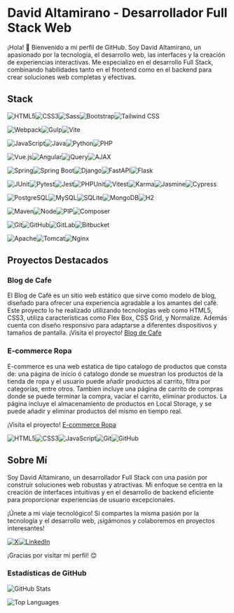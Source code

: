 # David Altamirano - Desarrollador Full Stack Web

¡Hola! 👋 Bienvenido a mi perfil de GitHub. Soy David Altamirano, un apasionado por la tecnología, el desarrollo web, las interfaces y la creación de experiencias interactivas. Me especializo en el desarrollo Full Stack, combinando habilidades tanto en el frontend como en el backend para crear soluciones web completas y efectivas.

## Stack

![HTML5](https://img.shields.io/badge/-HTML5-E34F26?style=for-the-badge&logo=html5&logoColor=white)![CSS3](https://img.shields.io/badge/-CSS3-1572B6?style=for-the-badge&logo=css3&logoColor=white)![Sass](https://img.shields.io/badge/-Sass-CC6699?style=for-the-badge&logo=sass&logoColor=white)![Bootstrap](https://img.shields.io/badge/-Bootstrap-563D7C?style=for-the-badge&logo=bootstrap&logoColor=white)![Tailwind CSS](https://img.shields.io/badge/-Tailwind_CSS-38B2AC?style=for-the-badge&logo=tailwind-css&logoColor=white)

![Webpack](https://img.shields.io/badge/-Webpack-8DD6F9?style=for-the-badge&logo=webpack&logoColor=black)![Gulp](https://img.shields.io/badge/-Gulp-CF4647?style=for-the-badge&logo=gulp&logoColor=white)![Vite](https://img.shields.io/badge/-Vite-646CFF?style=for-the-badge&logo=vite&logoColor=white)

![JavaScript](https://img.shields.io/badge/-JavaScript-F7DF1E?style=for-the-badge&logo=javascript&logoColor=black)![Java](https://img.shields.io/badge/-Java-007396?style=for-the-badge&logo=java&logoColor=white)![Python](https://img.shields.io/badge/-Python-3776AB?style=for-the-badge&logo=python&logoColor=white)![PHP](https://img.shields.io/badge/-PHP-777BB4?style=for-the-badge&logo=php&logoColor=white)

![Vue.js](https://img.shields.io/badge/-Vue.js-4FC08D?style=for-the-badge&logo=vue.js&logoColor=white)![Angular](https://img.shields.io/badge/-Angular-DD0031?style=for-the-badge&logo=angular&logoColor=white)![jQuery](https://img.shields.io/badge/-jQuery-0769AD?style=for-the-badge&logo=jquery&logoColor=white)![AJAX](https://img.shields.io/badge/-AJAX-E34F26?style=for-the-badge&logo=javascript&logoColor=white)

![Spring](https://img.shields.io/badge/-Spring-6DB33F?style=for-the-badge&logo=spring&logoColor=white)![Spring Boot](https://img.shields.io/badge/-Spring_Boot-6DB33F?style=for-the-badge&logo=springboot&logoColor=white)![Django](https://img.shields.io/badge/-Django-092E20?style=for-the-badge&logo=django&logoColor=white)![FastAPI](https://img.shields.io/badge/-FastAPI-009688?style=for-the-badge&logo=fastapi&logoColor=white)![Flask](https://img.shields.io/badge/-Flask-000000?style=for-the-badge&logo=flask&logoColor=white)  

![JUnit](https://img.shields.io/badge/-JUnit-25A162?style=for-the-badge&logo=junit5&logoColor=white)![Pytest](https://img.shields.io/badge/-Pytest-0A9EDC?style=for-the-badge&logo=pytest&logoColor=white)![Jest](https://img.shields.io/badge/-Jest-C21325?style=for-the-badge&logo=jest&logoColor=white)![PHPUnit](https://img.shields.io/badge/-PHPUnit-787CB5?style=for-the-badge&logo=php&logoColor=white)![Vitest](https://img.shields.io/badge/-Vitest-646CFF?style=for-the-badge&logo=vitest&logoColor=white)![Karma](https://img.shields.io/badge/-Karma-DD0031?style=for-the-badge&logo=karma&logoColor=white)![Jasmine](https://img.shields.io/badge/-Jasmine-8A4182?style=for-the-badge&logo=jasmine&logoColor=white)![Cypress](https://img.shields.io/badge/-Cypress-17202C?style=for-the-badge&logo=cypress&logoColor=white)  

![PostgreSQL](https://img.shields.io/badge/-PostgreSQL-336791?style=for-the-badge&logo=postgresql&logoColor=white)![MySQL](https://img.shields.io/badge/-MySQL-4479A1?style=for-the-badge&logo=mysql&logoColor=white)![SQLite](https://img.shields.io/badge/-SQLite-003B57?style=for-the-badge&logo=sqlite&logoColor=white)![MongoDB](https://img.shields.io/badge/-MongoDB-47A248?style=for-the-badge&logo=mongodb&logoColor=white)![H2](https://img.shields.io/badge/-H2-003B57?style=for-the-badge&logo=h2&logoColor=white)

![Maven](https://img.shields.io/badge/-Maven-C71A36?style=for-the-badge&logo=apachemaven&logoColor=white)![Node](https://img.shields.io/badge/-Node.js-339933?style=for-the-badge&logo=nodedotjs&logoColor=white)![PIP](https://img.shields.io/badge/-PIP-3776AB?style=for-the-badge&logo=python&logoColor=white)![Composer](https://img.shields.io/badge/-Composer-885630?style=for-the-badge&logo=composer&logoColor=white) 

![Git](https://img.shields.io/badge/-Git-F05032?style=for-the-badge&logo=git&logoColor=white)![GitHub](https://img.shields.io/badge/-GitHub-181717?style=for-the-badge&logo=github&logoColor=white)![GitLab](https://img.shields.io/badge/-GitLab-FCA121?style=for-the-badge&logo=gitlab&logoColor=white)![Bitbucket](https://img.shields.io/badge/-Bitbucket-0052CC?style=for-the-badge&logo=bitbucket&logoColor=white)

![Apache](https://img.shields.io/badge/-Apache-D22128?style=for-the-badge&logo=apache&logoColor=white)![Tomcat](https://img.shields.io/badge/-Tomcat-F8DC75?style=for-the-badge&logo=apachetomcat&logoColor=black)![Nginx](https://img.shields.io/badge/-Nginx-009639?style=for-the-badge&logo=nginx&logoColor=white) 


## Proyectos Destacados

### Blog de Cafe

El Blog de Café es un sitio web estático que sirve como modelo de blog, diseñado para ofrecer una experiencia agradable a los amantes del café. Este proyecto lo he realizado utilizando tecnologías web como HTML5, CSS3, utiliza características como Flex Box, CSS Grid, y Normalize. Además cuenta con diseño responsivo para adaptarse a diferentes dispositivos y tamaños de pantalla.
¡Visita el proyecto! [Blog de Cafe](https://blog-cafe-jose-david-altamirano.netlify.app/)

### E-commerce Ropa

E-commerce es una web estatica de tipo catalogo de productos que consta de: una página de inicio ó catalogo donde se muestran los productos de la tienda de ropa y el usuario puede añadir productos al carrito, filtra por categorías, entre otros. Tambien incluye una página de carrito de compras donde se puede terminar la compra, vaciar el carrito, eliminar productos. La página incluye el almacenamiento de productos en Local Storage, y se puede añadir y eliminar productos del mismo en tiempo real.

¡Visita el proyecto! [E-commerce Ropa](https://tienda-ecommerce-jose-david-altamiran.netlify.app/)

![HTML5](https://img.shields.io/badge/-HTML5-E34F26?style=for-the-badge&logo=html5&logoColor=white)![CSS3](https://img.shields.io/badge/-CSS3-1572B6?style=for-the-badge&logo=css3&logoColor=white)![JavaScript](https://img.shields.io/badge/-JavaScript-F7DF1E?style=for-the-badge&logo=javascript&logoColor=black)![Git](https://img.shields.io/badge/-Git-F05032?style=for-the-badge&logo=git&logoColor=white)![GitHub](https://img.shields.io/badge/-GitHub-181717?style=for-the-badge&logo=github&logoColor=white)

## Sobre Mí

Soy David Altamirano, un desarrollador Full Stack con una pasión por construir soluciones web robustas y atractivas. Mi enfoque se centra en la creación de interfaces intuitivas y en el desarrollo de backend eficiente para proporcionar experiencias de usuario excepcionales.

¡Únete a mi viaje tecnológico! Si compartes la misma pasión por la tecnología y el desarrollo web, ¡sigámonos y colaboremos en proyectos interesantes!

[![X](https://img.shields.io/badge/X-XXXXXX?style=for-the-badge&logo=x&logoColor=white)](https://twitter.com/jdaltamiranodev)[![LinkedIn](https://img.shields.io/badge/LinkedIn-0077B5?style=for-the-badge&logo=linkedin&logoColor=white)](https://www.linkedin.com/in/jose-david-altamirano/)

¡Gracias por visitar mi perfil! 😊

### Estadísticas de GitHub

![GitHub Stats](https://github-readme-stats.vercel.app/api?username=TU_USUARIO&count_private=true&show_icons=true&hide=prs)

![Top Languages](https://github-readme-stats.vercel.app/api/top-langs/?username=TU_USUARIO&layout=compact)

